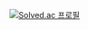 [![Solved.ac 프로필](http://mazassumnida.wtf/api/v2/generate_badge?boj=ygmoon)](https://solved.ac/ygmoon)

<!--
## Hi there 👋
**yg-moon/yg-moon** is a ✨ _special_ ✨ repository because its `README.md` (this file) appears on your GitHub profile.

Here are some ideas to get you started:

- 🔭 I’m currently working on ...
- 🌱 I’m currently learning ...
- 👯 I’m looking to collaborate on ...
- 🤔 I’m looking for help with ...
- 💬 Ask me about ...
- 📫 How to reach me: ...
- 😄 Pronouns: ...
- ⚡ Fun fact: ...
-->
